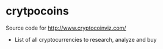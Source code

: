 # crytpocoins
Source code for http://www.cryptocoinviz.com/

- List of all cryptocurrencies to research, analyze and buy

